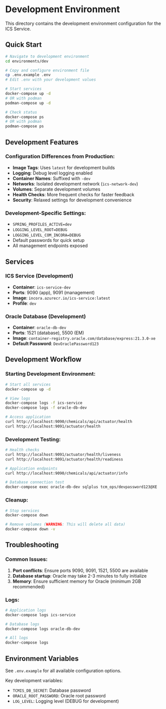 # Development Environment

This directory contains the development environment configuration for the ICS Service.

## Quick Start

```bash
# Navigate to development environment
cd environments/dev

# Copy and configure environment file
cp .env.example .env
# Edit .env with your development values

# Start services
docker-compose up -d
# OR with podman
podman-compose up -d

# Check status
docker-compose ps
# OR with podman
podman-compose ps
```

## Development Features

### Configuration Differences from Production:
- **Image Tags**: Uses `latest` for development builds
- **Logging**: Debug level logging enabled
- **Container Names**: Suffixed with `-dev`
- **Networks**: Isolated development network (`ics-network-dev`)
- **Volumes**: Separate development volumes
- **Health Checks**: More frequent checks for faster feedback
- **Security**: Relaxed settings for development convenience

### Development-Specific Settings:
- `SPRING_PROFILES_ACTIVE=dev`
- `LOGGING_LEVEL_ROOT=DEBUG`
- `LOGGING_LEVEL_COM_INCORA=DEBUG`
- Default passwords for quick setup
- All management endpoints exposed

## Services

### ICS Service (Development)
- **Container**: `ics-service-dev`
- **Ports**: 9090 (app), 9091 (management)
- **Image**: `incora.azurecr.io/ics-service:latest`
- **Profile**: `dev`

### Oracle Database (Development)
- **Container**: `oracle-db-dev`
- **Ports**: 1521 (database), 5500 (EM)
- **Image**: `container-registry.oracle.com/database/express:21.3.0-xe`
- **Default Password**: `DevOraclePassword123`

## Development Workflow

### Starting Development Environment:
```bash
# Start all services
docker-compose up -d

# View logs
docker-compose logs -f ics-service
docker-compose logs -f oracle-db-dev

# Access application
curl http://localhost:9090/chemicals/api/actuator/health
curl http://localhost:9091/actuator/health
```

### Development Testing:
```bash
# Health checks
curl http://localhost:9091/actuator/health/liveness
curl http://localhost:9091/actuator/health/readiness

# Application endpoints
curl http://localhost:9090/chemicals/api/actuator/info

# Database connection test
docker-compose exec oracle-db-dev sqlplus tcm_ops/devpassword123@XE
```

### Cleanup:
```bash
# Stop services
docker-compose down

# Remove volumes (WARNING: This will delete all data)
docker-compose down -v
```

## Troubleshooting

### Common Issues:
1. **Port conflicts**: Ensure ports 9090, 9091, 1521, 5500 are available
2. **Database startup**: Oracle may take 2-3 minutes to fully initialize
3. **Memory**: Ensure sufficient memory for Oracle (minimum 2GB recommended)

### Logs:
```bash
# Application logs
docker-compose logs ics-service

# Database logs
docker-compose logs oracle-db-dev

# All logs
docker-compose logs
```

## Environment Variables

See `.env.example` for all available configuration options.

Key development variables:
- `TCMIS_DB_SECRET`: Database password
- `ORACLE_ROOT_PASSWORD`: Oracle root password
- `LOG_LEVEL`: Logging level (DEBUG for development)
